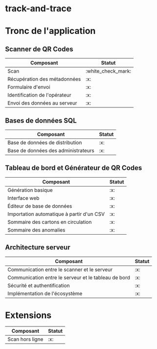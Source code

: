 <h1 id="track-and-trace">track-and-trace</h1>
<p align="center">
<h1 id="tronc-de-l-application">Tronc de l&#39;application</h1>
<h2 id="scanner-de-qr-codes">Scanner de QR Codes</h2>
<table>
	<thead>
		<tr>
			<th>Composant</th>
			<th>Statut</th>
		</tr>
	</thead>
	<tbody>
		<tr>
			<td>Scan</td>
			<td>:white_check_mark:</td>
		</tr>
		<tr>
			<td>Récupération des métadonnées</td>
			<td>:x:</td>
		</tr>
		<tr>
			<td>Formulaire d&#39;envoi</td>
			<td>:x:</td>
		</tr>
		<tr>
			<td>Identification de l&#39;opérateur</td>
			<td>:x:</td>
		</tr>
		<tr>
			<td>Envoi des données au serveur</td>
			<td>:x:</td>
		</tr>
	</tbody>
</table>
<h2 id="bases-de-donn-es-sql">Bases de données SQL</h2>
<table>
	<thead>
		<tr>
			<th>Composant</th>
			<th>Statut</th>
		</tr>
	</thead>
	<tbody>
		<tr>
			<td>Base de données de distribution</td>
			<td>:x:</td>
		</tr>
		<tr>
			<td>Base de données des administrateurs</td>
			<td>:x:</td>
		</tr>
	</tbody>
</table>
<h2 id="tableau-de-bord-et-g-n-rateur-de-qr-codes">Tableau de bord et Générateur de QR Codes</h2>
<table>
	<thead>
		<tr>
			<th>Composant</th>
			<th>Statut</th>
		</tr>
	</thead>
	<tbody>
		<tr>
			<td>Génération basique</td>
			<td>:x:</td>
		</tr>
		<tr>
			<td>Interface web</td>
			<td>:x:</td>
		</tr>
		<tr>
			<td>Éditeur de base de données</td>
			<td>:x:</td>
		</tr>
		<tr>
			<td>Importation automatique à partir d&#39;un CSV</td>
			<td>:x:</td>
		</tr>
		<tr>
			<td>Sommaire des cartons en circulation</td>
			<td>:x:</td>
		</tr>
		<tr>
			<td>Sommaire des anomalies</td>
			<td>:x:</td>
		</tr>
	</tbody>
</table>
<h2 id="architecture-serveur">Architecture serveur</h2>
<table>
	<thead>
		<tr>
			<th>Composant</th>
			<th>Statut</th>
		</tr>
	</thead>
	<tbody>
		<tr>
			<td>Communication entre le scanner et le serveur</td>
			<td>:x:</td>
		</tr>
		<tr>
			<td>Communication entre le serveur et le tableau de bord</td>
			<td>:x:</td>
		</tr>
		<tr>
			<td>Sécurité et authentification</td>
			<td>:x:</td>
		</tr>
		<tr>
			<td>Implémentation de l&#39;écosystème</td>
			<td>:x:</td>
		</tr>
	</tbody>
</table>
<h1 id="extensions">Extensions</h1>
<table>
	<thead>
		<tr>
			<th>Composant</th>
			<th>Statut</th>
		</tr>
	</thead>
	<tbody>
		<tr>
			<td>Scan hors ligne</td>
			<td>:x:</td>
		</tr>
	</tbody>
</table>
</p>
